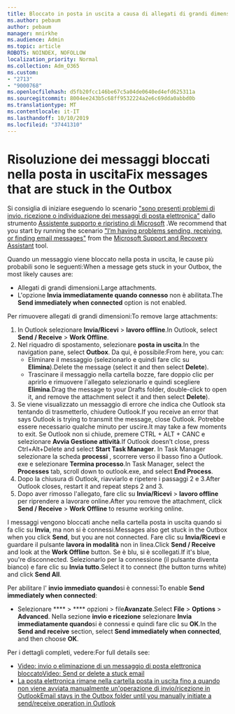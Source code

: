 ```yaml
---
title: Bloccato in posta in uscita a causa di allegati di grandi dimensioni
ms.author: pebaum
author: pebaum
manager: mnirkhe
ms.audience: Admin
ms.topic: article
ROBOTS: NOINDEX, NOFOLLOW
localization_priority: Normal
ms.collection: Adm_O365
ms.custom:
- "2713"
- "9000768"
ms.openlocfilehash: d5fb20fcc146be67c5a04de0640ed4efd625311a
ms.sourcegitcommit: 8004ee243b5c68ff9532224a2e6c69dda0abbd0b
ms.translationtype: MT
ms.contentlocale: it-IT
ms.lasthandoff: 10/10/2019
ms.locfileid: "37441310"
---
```

# <a name="fix-messages-that-are-stuck-in-the-outbox"></a><span data-ttu-id="ab56c-102">Risoluzione dei messaggi bloccati nella posta in uscita</span><span class="sxs-lookup"><span data-stu-id="ab56c-102">Fix messages that are stuck in the Outbox</span></span>

<span data-ttu-id="ab56c-103">Si consiglia di iniziare eseguendo lo scenario ["sono presenti problemi di invio, ricezione o individuazione dei messaggi di posta elettronica"](https://aka.ms/SaRA-OutlookSendReceive) dallo strumento [Assistente supporto e ripristino di Microsoft](https://diagnostics.office.com/#/) .</span><span class="sxs-lookup"><span data-stu-id="ab56c-103">We recommend that you start by running the scenario ["I’m having problems sending, receiving, or finding email messages"](https://aka.ms/SaRA-OutlookSendReceive) from the [Microsoft Support and Recovery Assistant](https://diagnostics.office.com/#/) tool.</span></span>

<span data-ttu-id="ab56c-104">Quando un messaggio viene bloccato nella posta in uscita, le cause più probabili sono le seguenti:</span><span class="sxs-lookup"><span data-stu-id="ab56c-104">When a message gets stuck in your Outbox, the most likely causes are:</span></span>
- <span data-ttu-id="ab56c-105">Allegati di grandi dimensioni.</span><span class="sxs-lookup"><span data-stu-id="ab56c-105">Large attachments.</span></span>
- <span data-ttu-id="ab56c-106">L'opzione **Invia immediatamente quando connesso** non è abilitata.</span><span class="sxs-lookup"><span data-stu-id="ab56c-106">The **Send immediately when connected** option is not enabled.</span></span>

<span data-ttu-id="ab56c-107">Per rimuovere allegati di grandi dimensioni:</span><span class="sxs-lookup"><span data-stu-id="ab56c-107">To remove large attachments:</span></span> 

1. <span data-ttu-id="ab56c-108">In Outlook selezionare **Invia/Ricevi** > **lavoro offline**.</span><span class="sxs-lookup"><span data-stu-id="ab56c-108">In Outlook, select **Send / Receive** > **Work Offline**.</span></span> 
2. <span data-ttu-id="ab56c-109">Nel riquadro di spostamento, selezionare **posta in uscita**.</span><span class="sxs-lookup"><span data-stu-id="ab56c-109">In the navigation pane, select **Outbox**.</span></span> <span data-ttu-id="ab56c-110">Da qui, è possibile:</span><span class="sxs-lookup"><span data-stu-id="ab56c-110">From here, you can:</span></span> 
    - <span data-ttu-id="ab56c-111">Eliminare il messaggio (selezionarlo e quindi fare clic su **Elimina**).</span><span class="sxs-lookup"><span data-stu-id="ab56c-111">Delete the message (select it and then select **Delete**).</span></span>
    - <span data-ttu-id="ab56c-112">Trascinare il messaggio nella cartella bozze, fare doppio clic per aprirlo e rimuovere l'allegato selezionarlo e quindi scegliere **Elimina**.</span><span class="sxs-lookup"><span data-stu-id="ab56c-112">Drag the message to your Drafts folder, double-click to open it, and remove the attachment select it and then select **Delete**).</span></span>
3. <span data-ttu-id="ab56c-113">Se viene visualizzato un messaggio di errore che indica che Outlook sta tentando di trasmetterlo, chiudere Outlook.</span><span class="sxs-lookup"><span data-stu-id="ab56c-113">If you receive an error that says Outlook is trying to transmit the message, close Outlook.</span></span> <span data-ttu-id="ab56c-114">Potrebbe essere necessario qualche minuto per uscire.</span><span class="sxs-lookup"><span data-stu-id="ab56c-114">It may take a few moments to exit.</span></span> <span data-ttu-id="ab56c-115">Se Outlook non si chiude, premere CTRL + ALT + CANC e selezionare **Avvia Gestione attività**.</span><span class="sxs-lookup"><span data-stu-id="ab56c-115">If Outlook doesn’t close, press Ctrl+Alt+Delete and select **Start Task Manager**.</span></span> <span data-ttu-id="ab56c-116">In Task Manager selezionare la scheda **processi** , scorrere verso il basso fino a Outlook. exe e selezionare **Termina processo**.</span><span class="sxs-lookup"><span data-stu-id="ab56c-116">In Task Manager, select the **Processes** tab, scroll down to outlook.exe, and select **End Process**.</span></span>
4. <span data-ttu-id="ab56c-117">Dopo la chiusura di Outlook, riavviarlo e ripetere i passaggi 2 e 3.</span><span class="sxs-lookup"><span data-stu-id="ab56c-117">After Outlook closes, restart it and repeat steps 2 and 3.</span></span> 
5. <span data-ttu-id="ab56c-118">Dopo aver rimosso l'allegato, fare clic su **Invia/Ricevi** > **lavoro offline** per riprendere a lavorare online.</span><span class="sxs-lookup"><span data-stu-id="ab56c-118">After you remove the attachment, click **Send / Receive** > **Work Offline** to resume working online.</span></span> 

<span data-ttu-id="ab56c-119">I messaggi vengono bloccati anche nella cartella posta in uscita quando si fa clic su **Invia**, ma non si è connessi.</span><span class="sxs-lookup"><span data-stu-id="ab56c-119">Messages also get stuck in the Outbox when you click **Send**, but you are not connected.</span></span> <span data-ttu-id="ab56c-120">Fare clic su **Invia/Ricevi** e guardare il pulsante **lavora in modalità** non in linea.</span><span class="sxs-lookup"><span data-stu-id="ab56c-120">Click **Send / Receive** and look at the **Work Offline** button.</span></span> <span data-ttu-id="ab56c-121">Se è blu, si è scollegati.</span><span class="sxs-lookup"><span data-stu-id="ab56c-121">If it's blue, you're disconnected.</span></span> <span data-ttu-id="ab56c-122">Selezionarlo per la connessione (il pulsante diventa bianco) e fare clic su **Invia tutto**.</span><span class="sxs-lookup"><span data-stu-id="ab56c-122">Select it to connect (the button turns white) and click **Send All**.</span></span>
 
<span data-ttu-id="ab56c-123">Per abilitare l' **invio immediato quando**si è connessi:</span><span class="sxs-lookup"><span data-stu-id="ab56c-123">To enable **Send immediately when connected**:</span></span>
 
- <span data-ttu-id="ab56c-124">Selezionare \*\*\*\* > \*\*\*\* opzioni >  file**Avanzate**.</span><span class="sxs-lookup"><span data-stu-id="ab56c-124">Select **File** > **Options** >  **Advanced**.</span></span>
<span data-ttu-id="ab56c-125">Nella sezione **invio e ricezione** selezionare **Invia immediatamente quando**si è connessi e quindi fare clic su **OK**.</span><span class="sxs-lookup"><span data-stu-id="ab56c-125">In the **Send and receive** section, select **Send immediately when connected**, and then choose **OK**.</span></span>
 
<span data-ttu-id="ab56c-126">Per i dettagli completi, vedere:</span><span class="sxs-lookup"><span data-stu-id="ab56c-126">For full details see:</span></span>
- [<span data-ttu-id="ab56c-127">Video: invio o eliminazione di un messaggio di posta elettronica bloccato</span><span class="sxs-lookup"><span data-stu-id="ab56c-127">Video: Send or delete a stuck email</span></span>](https://support.office.com/article/Video-Send-or-delete-an-email-stuck-in-your-outbox-26d5d34a-4e5f-444a-a9e8-44db04a94dec) 
- [<span data-ttu-id="ab56c-128">La posta elettronica rimane nella cartella posta in uscita fino a quando non viene avviata manualmente un'operazione di invio/ricezione in Outlook</span><span class="sxs-lookup"><span data-stu-id="ab56c-128">Email stays in the Outbox folder until you manually initiate a send/receive operation in Outlook</span></span>](https://support.microsoft.com/help/2797572/email-stays-in-the-outbox-folder-until-you-manually-initiate-a-send-re)
